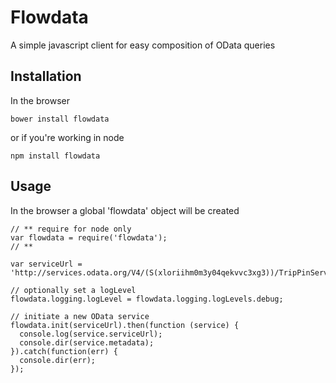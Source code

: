 # Flowdata

A simple javascript client for easy composition of OData queries

## Installation

In the browser 

`bower install flowdata`

or if you're working in node

`npm install flowdata`

## Usage

In the browser a global 'flowdata' object will be created
    
    // ** require for node only
    var flowdata = require('flowdata');
    // **

    var serviceUrl = 'http://services.odata.org/V4/(S(xloriihm0m3y04qekvvc3xg3))/TripPinServiceRW';

    // optionally set a logLevel
    flowdata.logging.logLevel = flowdata.logging.logLevels.debug;

    // initiate a new OData service
    flowdata.init(serviceUrl).then(function (service) {
      console.log(service.serviceUrl);
      console.dir(service.metadata);
    }).catch(function(err) {
      console.dir(err);
    });
